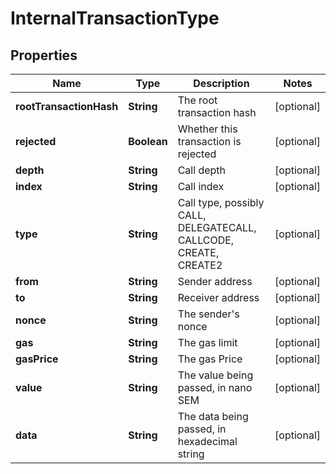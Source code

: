 
# InternalTransactionType

## Properties
Name | Type | Description | Notes
------------ | ------------- | ------------- | -------------
**rootTransactionHash** | **String** | The root transaction hash |  [optional]
**rejected** | **Boolean** | Whether this transaction is rejected |  [optional]
**depth** | **String** | Call depth |  [optional]
**index** | **String** | Call index |  [optional]
**type** | **String** | Call type, possibly CALL, DELEGATECALL, CALLCODE, CREATE, CREATE2 |  [optional]
**from** | **String** | Sender address |  [optional]
**to** | **String** | Receiver address |  [optional]
**nonce** | **String** | The sender&#39;s nonce |  [optional]
**gas** | **String** | The gas limit |  [optional]
**gasPrice** | **String** | The gas Price |  [optional]
**value** | **String** | The value being passed, in nano SEM |  [optional]
**data** | **String** | The data being passed, in hexadecimal string |  [optional]



